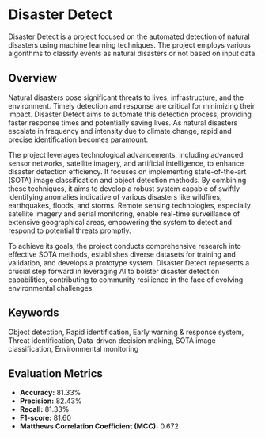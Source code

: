 # Disaster Detect

Disaster Detect is a project focused on the automated detection of natural disasters using machine learning techniques. The project employs various algorithms to classify events as natural disasters or not based on input data.

## Overview

Natural disasters pose significant threats to lives, infrastructure, and the environment. Timely detection and response are critical for minimizing their impact. Disaster Detect aims to automate this detection process, providing faster response times and potentially saving lives. As natural disasters escalate in frequency and intensity due to climate change, rapid and precise identification becomes paramount.

The project leverages technological advancements, including advanced sensor networks, satellite imagery, and artificial intelligence, to enhance disaster detection efficiency. It focuses on implementing state-of-the-art (SOTA) image classification and object detection methods. By combining these techniques, it aims to develop a robust system capable of swiftly identifying anomalies indicative of various disasters like wildfires, earthquakes, floods, and storms. Remote sensing technologies, especially satellite imagery and aerial monitoring, enable real-time surveillance of extensive geographical areas, empowering the system to detect and respond to potential threats promptly.

To achieve its goals, the project conducts comprehensive research into effective SOTA methods, establishes diverse datasets for training and validation, and develops a prototype system. Disaster Detect represents a crucial step forward in leveraging AI to bolster disaster detection capabilities, contributing to community resilience in the face of evolving environmental challenges.

## Keywords

Object detection, Rapid identification, Early warning & response system, Threat identification, Data-driven decision making, SOTA image classification, Environmental monitoring

## Evaluation Metrics

- **Accuracy:** 81.33%
- **Precision:** 82.43%
- **Recall:** 81.33%
- **F1-score:** 81.60
- **Matthews Correlation Coefficient (MCC):** 0.672